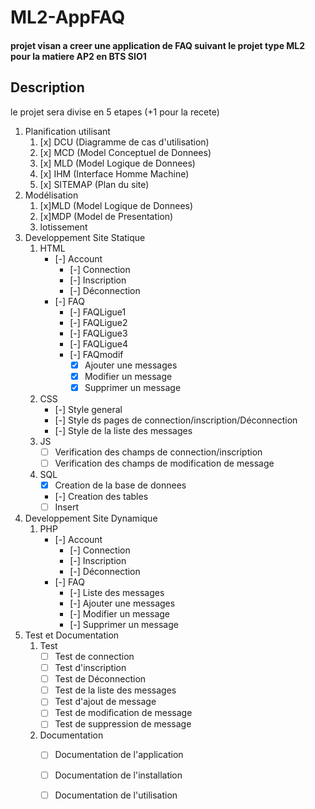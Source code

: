 # ML2-AppFAQ
#### projet visan a creer une application de FAQ suivant le projet type ML2 pour la matiere AP2 en BTS SIO1
## Description
le projet sera divise en 5 etapes (+1 pour la recete)
1. Planification utilisant 
    1. [x] DCU (Diagramme de cas d'utilisation)
    2. [x] MCD (Model Conceptuel de Donnees)
    3. [x] MLD (Model Logique de Donnees)
    4. [x] IHM (Interface Homme Machine)
    5. [x] SITEMAP (Plan du site)
2. Modélisation
    1. [x]MLD (Model Logique de Donnees)
    2. [x]MDP (Model de Presentation)
    3. lotissement
3. Developpement Site Statique
    1. HTML
        - [-] Account
            - [-] Connection
            - [-] Inscription
            - [-] Déconnection
        - [-] FAQ
            - [-] FAQLigue1
            - [-] FAQLigue2
            - [-] FAQLigue3
            - [-] FAQLigue4
            - [-] FAQmodif
                - [x] Ajouter une messages
                - [x] Modifier un message
                - [x] Supprimer un message
    2. CSS
        - [-] Style general
        - [-] Style ds pages de connection/inscription/Déconnection
        - [-] Style de la liste des messages
    3. JS
        - [ ] Verification des champs de connection/inscription
        - [ ] Verification des champs de modification de message
    4. SQL
        - [x] Creation de la base de donnees
        - [-] Creation des tables
        - [ ] Insert
4. Developpement Site Dynamique
    1. PHP
        - [-] Account
            - [-] Connection
            - [-] Inscription
            - [-] Déconnection
        - [-] FAQ
            - [-] Liste des messages
            - [-] Ajouter une messages
            - [-] Modifier un message
            - [-] Supprimer un message
5. Test et Documentation
    1. Test
        - [ ] Test de connection
        - [ ] Test d'inscription
        - [ ] Test de Déconnection
        - [ ] Test de la liste des messages
        - [ ] Test d'ajout de message
        - [ ] Test de modification de message
        - [ ] Test de suppression de message
    2. Documentation
        - [ ] Documentation de l'application
        - [ ] Documentation de l'installation
        - [ ] Documentation de l'utilisation

